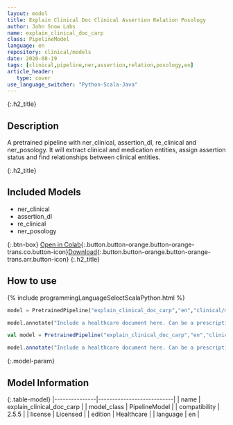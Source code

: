 ```yaml
---
layout: model
title: Explain Clinical Doc Clinical Assertion Relation Posology
author: John Snow Labs
name: explain_clinical_doc_carp
class: PipelineModel
language: en
repository: clinical/models
date: 2020-08-19
tags: [clinical,pipeline,ner,assertion,relation,posology,en]
article_header:
   type: cover
use_language_switcher: "Python-Scala-Java"
---
```


{:.h2_title}
## Description
  
A pretrained pipeline with ner_clinical, assertion_dl, re_clinical and ner_posology. It will extract clinical and medication entities, assign assertion status and find relationships between clinical entities.



{:.h2_title}
## Included Models
- ner_clinical
- assertion_dl
- re_clinical
- ner_posology

{:.btn-box}
[Open in Colab](https://colab.research.google.com/github/JohnSnowLabs/spark-nlp-workshop/blob/master/tutorials/Certification_Trainings/Healthcare/11.Pretrained_Clinical_Pipelines.ipynb){:.button.button-orange.button-orange-trans.co.button-icon}[Download](https://s3.amazonaws.com/auxdata.johnsnowlabs.com/clinical/models/explain_clinical_doc_carp_en_2.5.5_2.4_1597841630062.zip){:.button.button-orange.button-orange-trans.arr.button-icon}
{:.h2_title}
## How to use 
<div class="tabs-box" markdown="1">

{% include programmingLanguageSelectScalaPython.html %}

```python
model = PretrainedPipeline("explain_clinical_doc_carp","en","clinical/models")

model.annotate("Include a healthcare document here. Can be a prescription, medical note, anything...")
```

```scala
val model = PretrainedPipeline("explain_clinical_doc_carp","en","clinical/models")

model.annotate("Include a healthcare document here. Can be a prescription, medical note, anything...")
```
</div>



{:.model-param}
## Model Information

{:.table-model}
|---------------|---------------------------|
| name          | explain_clinical_doc_carp |
| model_class   | PipelineModel             |
| compatibility | 2.5.5                     |
| license       | Licensed                  |
| edition       | Healthcare                |
| language      | en                        |

